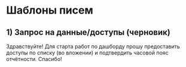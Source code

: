 # Шаблоны писем

## 1) Запрос на данные/доступы (черновик)
Здравствуйте! Для старта работ по дашборду прошу предоставить доступы по списку (во вложении) и подтвердить часовой пояс отчётности. Спасибо!